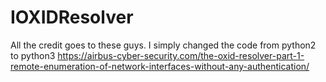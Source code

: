 # IOXIDResolver


All the credit goes to these guys. I simply changed the code from python2 to python3
https://airbus-cyber-security.com/the-oxid-resolver-part-1-remote-enumeration-of-network-interfaces-without-any-authentication/
